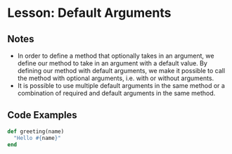 # Lesson: Default Arguments

## Notes

- In order to define a method that optionally takes in an argument, we define our method to take in an argument with a default value. By defining our method with default arguments, we make it possible to call the method with optional arguments, i.e. with or without arguments.
- It is possible to use multiple default arguments in the same method or a combination of required and default arguments in the same method.

## Code Examples

```ruby
def greeting(name)
  "Hello #{name}"
end
```
